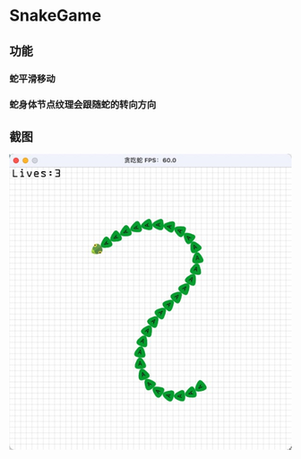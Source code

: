 # SnakeGame

## 功能
### 蛇平滑移动
### 蛇身体节点纹理会跟随蛇的转向方向

## 截图
![](https://github.com/karosLi/SnakeGame/blob/main/ScreenShots/screen_shot1.jpg)
